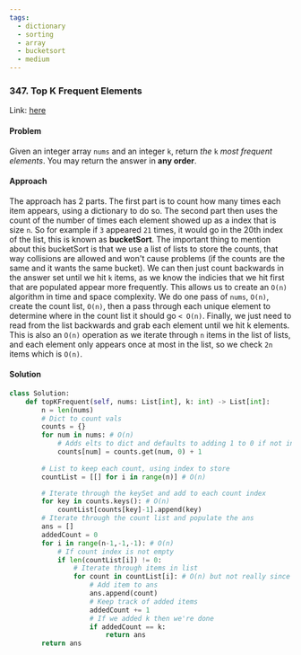 ```yaml
---
tags:
  - dictionary
  - sorting
  - array
  - bucketsort
  - medium
---
```


### 347. Top K Frequent Elements

Link: [here](https://leetcode.com/problems/top-k-frequent-elements/description/)

#### Problem
Given an integer array `nums` and an integer `k`, return _the_ `k` _most frequent elements_. You may return the answer in **any order**.

#### Approach
The approach has 2 parts. The first part is to count how many times each item appears, using a dictionary to do so. The second part then uses the count of the number of times each element showed up as a index that is size `n`. So for example if `3` appeared `21` times, it would go in the 20th index of the list, this is known as **bucketSort**. The important thing to mention about this bucketSort is that we use a list of lists to store the counts, that way collisions are allowed and won't cause problems (if the counts are the same and it wants the same bucket).
We can then just count backwards in the answer set until we hit `k` items, as we know the indicies that we hit first that are populated appear more frequently.
This allows us to create an `O(n)` algorithm in time and space complexity. We do one pass of `nums`, `O(n)`, create the count list, `O(n)`, then a pass through each unique element to determine where in the count list it should go `< O(n)`. Finally, we just need to read from the list backwards and grab each element until we hit k elements. This is also an `O(n)` operation as we iterate through `n` items in the list of lists, and each element only appears once at most in the list, so we check `2n` items which is `O(n)`. 

#### Solution
```python 
class Solution:
	def topKFrequent(self, nums: List[int], k: int) -> List[int]:
		n = len(nums)
		# Dict to count vals
		counts = {}
		for num in nums: # O(n)
			# Adds elts to dict and defaults to adding 1 to 0 if not in dict yet
			counts[num] = counts.get(num, 0) + 1
			
		# List to keep each count, using index to store
		countList = [[] for i in range(n)] # O(n)

		# Iterate through the keySet and add to each count index
		for key in counts.keys(): # O(n)
			countList[counts[key]-1].append(key)
		# Iterate through the count list and populate the ans
		ans = []
		addedCount = 0
		for i in range(n-1,-1,-1): # O(n)
			# If count index is not empty
			if len(countList[i]) != 0:
				# Iterate through items in list
				for count in countList[i]: # O(n) but not really since counting each array will cost n, and there are n items in the array so really O(n+n)
					# Add item to ans
					ans.append(count)
					# Keep track of added items
					addedCount += 1
					# If we added k then we're done
					if addedCount == k:
						return ans
		return ans
```
